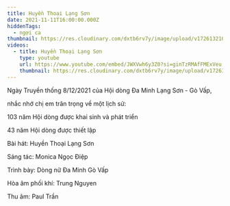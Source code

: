 ```yaml
---
title: Huyền Thoại Lạng Sơn
date: 2021-11-11T16:00:00.000Z
hiddenTags:
  - ngợi ca
thumbnail: https://res.cloudinary.com/dxtb6rv7y/image/upload/v1726132104/hinh_bia_huyen_thoai_lang_son_njygvs.jpg
videos:
  - title: Huyền Thoại Lạng Sơn
    type: youtube
    url: https://www.youtube.com/embed/JWXVwh6y3Z0?si=ginTzRMAfFMExVeu
    thumbnail: https://res.cloudinary.com/dxtb6rv7y/image/upload/v1726132104/hinh_bia_huyen_thoai_lang_son_njygvs.jpg
---
```

Ngày Truyền thống 8/12/2021 của Hội dòng Đa Minh Lạng Sơn - Gò Vấp,

nhắc nhớ chị em trân trọng về một lịch sử:

103 năm Hội dòng được khai sinh và phát triển

43 năm  Hội dòng được thiết lập

Bài hát: Huyền Thoại Lạng Sơn 

Sáng tác: Monica Ngọc Điệp

Trình bày: Dòng nữ Đa Minh Gò Vấp

Hòa âm phối khí: Trung Nguyen

Thu âm: Paul Trần
